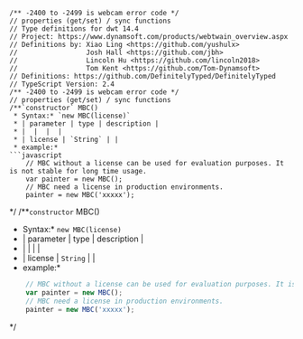 ```
/** -2400 to -2499 is webcam error code */
// properties (get/set) / sync functions
// Type definitions for dwt 14.4
// Project: https://www.dynamsoft.com/products/webtwain_overview.aspx
// Definitions by: Xiao Ling <https://github.com/yushulx>
//                 Josh Hall <https://github.com/jbh>
//                 Lincoln Hu <https://github.com/lincoln2018>
//                 Tom Kent <https://github.com/Tom-Dynamsoft>
// Definitions: https://github.com/DefinitelyTyped/DefinitelyTyped
// TypeScript Version: 2.4
/** -2400 to -2499 is webcam error code */
// properties (get/set) / sync functions
/**`constructor` MBC()
 * Syntax:* `new MBC(license)`
 * | parameter | type | description |
 * |  |  |  |
 * | license | `String` | |
 * example:*
```javascript
    // MBC without a license can be used for evaluation purposes. It is not stable for long time usage.
    var painter = new MBC();
    // MBC need a license in production environments.
    painter = new MBC('xxxxx');
```
 */
/**`constructor` MBC()
 * Syntax:* `new MBC(license)`
 * | parameter | type | description |
 * |  |  |  |
 * | license | `String` | |
 * example:*
```javascript
    // MBC without a license can be used for evaluation purposes. It is not stable for long time usage.
    var painter = new MBC();
    // MBC need a license in production environments.
    painter = new MBC('xxxxx');
```
 */
```